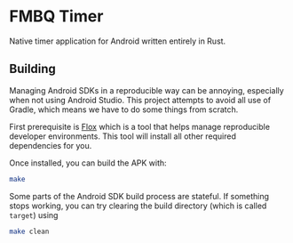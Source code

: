 # FMBQ Timer

Native timer application for Android written entirely in Rust.

## Building

Managing Android SDKs in a reproducible way can be annoying, especially when not using Android Studio. This project attempts to avoid all use of Gradle, which means we have to do some things from scratch.

First prerequisite is [Flox](https://flox.dev) which is a tool that helps manage reproducible developer environments. This tool will install all other required dependencies for you.

Once installed, you can build the APK with:

```sh
make
```

Some parts of the Android SDK build process are stateful. If something stops working, you can try clearing the build directory (which is called `target`) using

```sh
make clean
```
